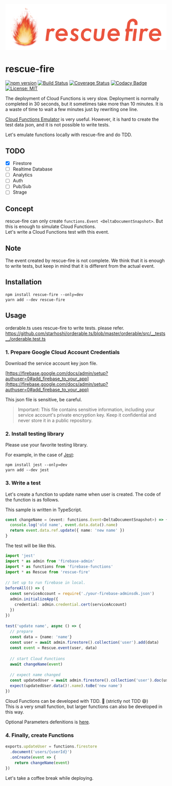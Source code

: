 <p align="center">
    <img src="https://raw.githubusercontent.com/starhoshi/rescue-fire/master/docs/logo.png" />
</p>

# rescue-fire

[![npm version](https://badge.fury.io/js/rescue-fire.svg)](https://badge.fury.io/js/rescue-fire)
[![Build Status](https://travis-ci.org/starhoshi/rescue-fire.svg?branch=master)](https://travis-ci.org/starhoshi/rescue-fire)
[![Coverage Status](https://coveralls.io/repos/github/starhoshi/rescue-fire/badge.svg?branch=master)](https://coveralls.io/github/starhoshi/rescue-fire?branch=master)
[![Codacy Badge](https://api.codacy.com/project/badge/Grade/d78ab5f70d834668af4afa66421fe1ed)](https://www.codacy.com/app/kensuke1751/rescue-fire?utm_source=github.com&amp;utm_medium=referral&amp;utm_content=starhoshi/rescue-fire&amp;utm_campaign=Badge_Grade)
[![License: MIT](https://img.shields.io/badge/License-MIT-yellow.svg)](https://opensource.org/licenses/MIT)

The deployment of Cloud Functions is very slow. Deployment is normally completed in 30 seconds, but it sometimes take more than 10 minutes. It is a waste of time to wait a few minutes just by rewriting one line.

[Cloud Functions Emulator](https://firebase.google.com/docs/functions/local-emulator) is very useful. However, it is hard to create the test data json, and it is not possible to write tests.

Let's emulate functions locally with rescue-fire and do TDD.

## TODO

* [x] Firestore
* [ ] Realtime Database
* [ ] Analytics
* [ ] Auth
* [ ] Pub/Sub
* [ ] Strage

## Concept


rescue-fire can only create `functions.Event <DeltaDocumentSnapshot>`. But this is enough to simulate Cloud Functions.  
Let's write a Cloud Functions test with this event.

## Note

The event created by rescue-fire is not complete. We think that it is enough to write tests, but keep in mind that it is different from the actual event.

## Installation

```
npm install rescue-fire --only=dev
yarn add --dev rescue-fire
```

## Usage

orderable.ts uses rescue-fire to write tests. please refer.
https://github.com/starhoshi/orderable.ts/blob/master/orderable/src/__tests__/orderable.test.ts

### 1. Prepare Google Cloud Account Credentials

Download the service account key json file.

[https://firebase.google.com/docs/admin/setup?authuser=0#add_firebase_to_your_app](https://firebase.google.com/docs/admin/setup?authuser=0#add_firebase_to_your_app)

This json file is sensitive, be careful.

> Important: This file contains sensitive information, including your service account's private encryption key. Keep it confidential and never store it in a public repository.

### 2. Install testing library

Please use your favorite testing library.

For example, in the case of [Jest](https://facebook.github.io/jest/):

```
npm install jest --only=dev
yarn add --dev jest
```

### 3. Write a test

Let's create a function to update name when user is created. The code of the function is as follows.

This sample is written in TypeScript.

```ts
const changeName = (event: functions.Event<DeltaDocumentSnapshot>) => {
  console.log('old name', event.data.data().name)
  return event.data.ref.update({ name: 'new name' })
}
```

The test will be like this.

```ts
import 'jest'
import * as admin from 'firebase-admin'
import * as functions from 'firebase-functions'
import * as Rescue from 'rescue-fire'

// Set up to run firebase in local.
beforeAll(() => {
  const serviceAccount = require('./your-firebase-adminsdk.json')
  admin.initializeApp({
    credential: admin.credential.cert(serviceAccount)
  })
})

test('update name', async () => {
  // prepare
  const data = {name: 'name'}
  const user = await admin.firestore().collection('user').add(data)
  const event = Rescue.event(user, data)

  // start Cloud Functions
  await changeName(event)

  // expect name changed
  const updatedUser = await admin.firestore().collection('user').doc(user.id).get()
  expect(updatedUser.data()!.name).toBe('new name')
})
```

Cloud Functions can be developed with TDD. :tada: (strictly not TDD :smile:)  
This is a very small function, but larger functions can also be developed in this way.

Optional Parameters defenitions is [here](https://github.com/starhoshi/rescue-fire/blob/master/src/index.ts#L18).

### 4. Finally, create Functions

```ts
exports.updateUser = functions.firestore
  .document('users/{userId}')
  .onCreate(event => {
    return changeName(event)
})
```

Let's take a coffee break while deploying.
